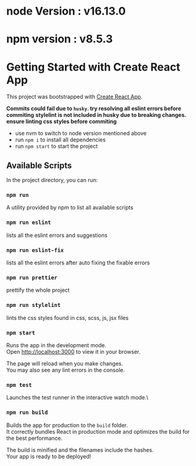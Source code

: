 # node Version : v16.13.0

# npm version : v8.5.3

# Getting Started with Create React App

This project was bootstrapped with [Create React App](https://github.com/facebook/create-react-app).

**Commits could fail due to `husky`. try resolving all eslint errors before commiting**
**stylelint is not included in husky due to breaking changes. ensure linting css styles before commiting**

- use nvm to switch to node version mentioned above
- run `npm i` to install all dependencies
- run `npm start` to start the project

## Available Scripts

In the project directory, you can run:

### `npm run`

A utility provided by npm to list all available scripts

### `npm run eslint`

lists all the eslint errors and suggestions

### `npm run eslint-fix`

lists all the eslint errors after auto fixing the fixable errors

### `npm run prettier`

prettify the whole project

### `npm run stylelint`

lints the css styles found in css, scss, js, jsx files

### `npm start`

Runs the app in the development mode.\
Open [http://localhost:3000](http://localhost:3000) to view it in your browser.

The page will reload when you make changes.\
You may also see any lint errors in the console.

### `npm test`

Launches the test runner in the interactive watch mode.\

### `npm run build`

Builds the app for production to the `build` folder.\
It correctly bundles React in production mode and optimizes the build for the best performance.

The build is minified and the filenames include the hashes.\
Your app is ready to be deployed!
